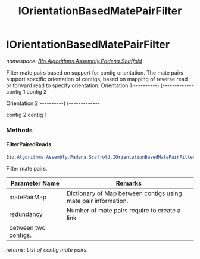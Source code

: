 ﻿---
title: IOrientationBasedMatePairFilter
---

# IOrientationBasedMatePairFilter
_namespace: [Bio.Algorithms.Assembly.Padena.Scaffold](N-Bio.Algorithms.Assembly.Padena.Scaffold.html)_

Filter mate pairs based on support for contig orientation.
 The mate pairs support specific orientation of contigs, 
 based on mapping of reverse read or forward read to specify orientation.
 Orientation 1
 ----------) (------------- 
 contig 1 contig 2
 
 Orientation 2
 ----------) (-------------
 
 contig 2 contig 1

### Methods

#### FilterPairedReads
```csharp
Bio.Algorithms.Assembly.Padena.Scaffold.IOrientationBasedMatePairFilter.FilterPairedReads(Bio.Algorithms.Assembly.Padena.Scaffold.ContigMatePairs,System.Int32)
```
Filter mate pairs.

|Parameter Name|Remarks|
|--------------|-------|
|matePairMap|Dictionary of Map between contigs using mate pair information.|
|redundancy|Number of mate pairs require to create a link 
            between two contigs.|

_returns: List of contig mate pairs._




